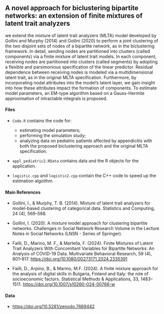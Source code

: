 ## A novel approach for biclustering bipartite networks: an extension of finite mixtures of latent trait analyzers

we extend the mixture of latent trait analyzers (MLTA) model developed by Gollini and Murphy (2014) and Gollini (2020) to perform a joint clustering of the two disjoint sets of nodes of a bipartite network,
as in the biclustering framework. In detail, sending nodes are partitioned into clusters (called components) via a finite mixture of latent trait models. In each component, receiving nodes are partitioned into clusters (called segments) by adopting a flexible and parsimonious specification of the linear predictor. Residual dependence between receiving nodes is modeled via a multidimensional latent trait, as in the original MLTA specification. Furthermore, by incorporating nodal attributes into the model’s latent layer, we gain insight into how these attributes impact the formation of components. To estimate model parameters, an EM-type algorithm based on a Gauss-Hermite approximation of intractable integrals is proposed.

#### Files
* `Code.R` contains the code for:
  * estimating model parameters;
  * performing the simulation study;
  * analyzing data on pediatric patients affected by appendicitis with both the proposed biclustering approach and the original MLTA specification.

* `appl_pediatric2.RData` contains data and the R objects for the application.

* `logistic.cpp` and `logistic2.cpp` contain the C++ code to speed up the estimation algoithm.

#### Main References
* Gollini, I., & Murphy, T. B. (2014). Mixture of latent trait analyzers for model-based clustering of categorical data. Statistics and Computing, 24 (4), 569–588.

* Gollini, I. (2020). A mixture model approach for clustering bipartite networks. Challenges in Social Network Research Volume in the Lecture Notes in Social Networks (LNSN - Series of Springer).

* Failli, D., Marino, M. F., & Martella, F. (2024). Finite Mixtures of Latent Trait Analyzers With Concomitant Variables for Bipartite Networks: An Analysis of COVID-19 Data. Multivariate Behavioral Research, 59 (4), 801–817. https://doi.org/10.1080/00273171.2024.2335391

* Failli, D., Arpino, B., & Marino, M.F. (2024). A finite mixture approach for the analysis of digital skills in Bulgaria, Finland and Italy: the role of socioeconomic factors. Statistical Methods & Applications, 33, 1483–1511. https://doi.org/10.1007/s10260-024-00766-w

#### Data
* https://doi.org/10.5281/zenodo.7669442

<!---
* Failli, D., Marino, M.F., Martella, F. (2022) Extending finite mixtures of latent trait analyzers for bipartite networks. In Balzanella A., Bini M., Cavicchia C. and Verde R. (Eds.) Book of short Paper SIS 2022 (pp. 540-550), Pearson.
-->
